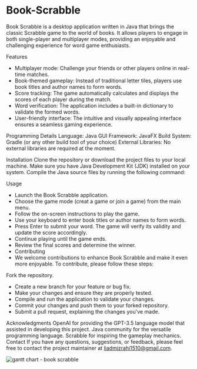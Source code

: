 # Book-Scrabble
Book Scrabble is a desktop application written in Java that brings the classic Scrabble game to the world of books. 
It allows players to engage in both single-player and multiplayer modes, providing an enjoyable and challenging experience for word game enthusiasts.

Features
- Multiplayer mode: Challenge your friends or other players online in real-time matches.
- Book-themed gameplay: Instead of traditional letter tiles, players use book titles and author names to form words.
- Score tracking: The game automatically calculates and displays the scores of each player during the match.
- Word verification: The application includes a built-in dictionary to validate the formed words.
- User-friendly interface: The intuitive and visually appealing interface ensures a seamless gaming experience.

Programming Details
Language: Java
GUI Framework: JavaFX
Build System: Gradle (or any other build tool of your choice)
External Libraries: No external libraries are required at the moment.

Installation
Clone the repository or download the project files to your local machine.
Make sure you have Java Development Kit (JDK) installed on your system.
Compile the Java source files by running the following command:

Usage
- Launch the Book Scrabble application.
- Choose the game mode (creat a game or join a game) from the main menu.
- Follow the on-screen instructions to play the game.
- Use your keyboard to enter book titles or author names to form words.
- Press Enter to submit your word. The game will verify its validity and update the score accordingly.
- Continue playing until the game ends.
- Review the final scores and determine the winner.
- Contributing
- We welcome contributions to enhance Book Scrabble and make it even more enjoyable. To contribute, please follow these steps:

Fork the repository.
- Create a new branch for your feature or bug fix.
- Make your changes and ensure they are properly tested.
- Compile and run the application to validate your changes.
- Commit your changes and push them to your forked repository.
- Submit a pull request, explaining the changes you've made.

Acknowledgments
OpenAI for providing the GPT-3.5 language model that assisted in developing this project.
Java community for the versatile programming language.
Scrabble for inspiring the gameplay mechanics.
Contact
If you have any questions, suggestions, or feedback, please feel free to contact the project maintainer at liadmizrahi1510@gmail.com.

![gantt chart - book scrabble](https://github.com/matancharcon/Book-Scrabble/assets/131164262/49b82218-848e-4190-aaf6-f1c9398f2971)
